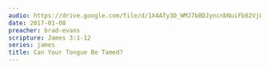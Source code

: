 ```yaml
---
audio: https://drive.google.com/file/d/1X4ATy3D_WMJ7bBDJyncnbNuiFb82VjLv/view
date: 2017-01-08
preacher: brad-evans
scripture: James 3:1-12
series: james
title: Can Your Tongue Be Tamed?
---
```

